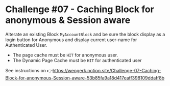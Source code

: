 # Challenge #07 - Caching Block for anonymous & Session aware

Alterate an existing Block `MyAccountBlock` and be sure the block display as a login button for Anonymous and display current user-name for Authenticated User.

- The page cache must be `HIT` for anonymous user.
- The Dynamic Page Cache must be `HIT` for authenticated user

See instructions on 👉https://wengerk.notion.site/Challenge-07-Caching-Block-for-anonymous-Session-aware-53b85fa9a18d417eaff398109ddaff8b

